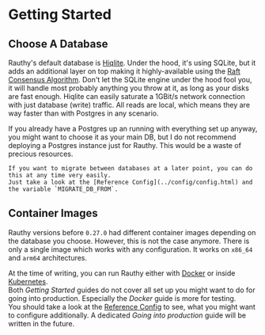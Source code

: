 # Getting Started

## Choose A Database

Rauthy's default database is [Hiqlite](https://github.com/sebadob/hiqlite). Under the hood, it's using SQLite, but it
adds an additional layer on top making it highly-available using
the [Raft Consensus Algorithm](https://raft.github.io/). Don't let the SQLite engine under the hood fool you, it will
handle most probably anything you throw at it, as long as your disks are fast enough. Hiqlite can easily saturate a
1GBit/s network connection with just database (write) traffic. All reads are local, which means they are way faster than
with Postgres in any scenario.

If you already have a Postgres up an running with everything set up anyway, you might want to choose it as your main DB,
but I do not recommend deploying a Postgres instance just for Rauthy. This would be a waste of precious resources.

```admonish hint
If you want to migrate between databases at a later point, you can do this at any time very easily.
Just take a look at the [Reference Config](../config/config.html) and the variable `MIGRATE_DB_FROM`. 
```

## Container Images

Rauthy versions before `0.27.0` had different container images depending on the database you choose. However, this is
not the case anymore. There is only a single image which works with any configuration. It works on `x86_64` and `arm64`
architectures.

At the time of writing, you can run Rauthy either with [Docker](./docker.md) or inside [Kubernetes](./k8s.md).  
Both *Getting Started* guides do not cover all set up you might want to do for going into production. Especially the
*Docker* guide is more for testing.  
You should take a look at the [Reference Config](../config/config.html) to see, what you might want to configure
additionally. A dedicated *Going into production* guide will be written in the future.

